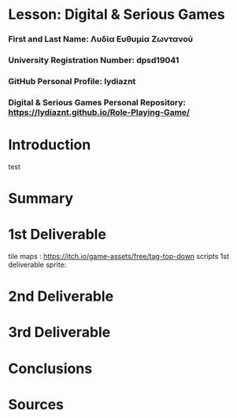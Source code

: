# Lesson: Digital & Serious Games

### First and Last Name: Λυδία Ευθυμία Ζωντανού 
### University Registration Number: dpsd19041
### GitHub Personal Profile: lydiaznt
### Digital & Serious Games Personal Repository: https://lydiaznt.github.io/Role-Playing-Game/

# Introduction

test

# Summary


# 1st Deliverable 
tile maps : https://itch.io/game-assets/free/tag-top-down
scripts 1st deliverable
sprite:


# 2nd Deliverable


# 3rd Deliverable 


# Conclusions


# Sources
